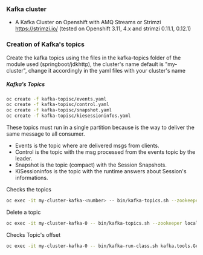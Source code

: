 ### Kafka cluster

- A Kafka Cluster on Openshift with AMQ Streams or Strimzi https://strimzi.io/
(tested on Openshift 3.11, 4.x and strimzi 0.11.1, 0.12.1)

### Creation of Kafka's topics
Create the kafka topics using the files in the kafka-topics folder of the module used (springboot/jdkhttp), 
the cluster's name default is "my-cluster", change it accordingly in 
the yaml files with your cluster's name 

##### Kafka's Topics
```sh
oc create -f kafka-topisc/events.yaml
oc create -f kafka-topisc/control.yaml
oc create -f kafka-topisc/snapshot.yaml
oc create -f kafka-topisc/kiesessioninfos.yaml
```

These topics must run in a single partition because is the way to deliver the same message to all consumer.
- Events is the topic where are delivered msgs from clients.
- Control is the topic with the msg processed from the events topic by the leader.
- Snapshot is the topic (compact) with the Session Snapshots.
- KiSessioninfos is the topic with the runtime answers about Session's informations.  

Checks the topics
```sh
oc exec -it my-cluster-kafka-<number> -- bin/kafka-topics.sh --zookeeper localhost:2181 --describe
```

Delete a topic
```sh
oc exec -it my-cluster-kafka-0 -- bin/kafka-topics.sh --zookeeper localhost:2181 --delete --topic <topic_name>
```

Checks Topic's offset
```sh
oc exec -it my-cluster-kafka-0 -- bin/kafka-run-class.sh kafka.tools.GetOffsetShell --broker-list localhost:9092 --topic <topic_name>
``` 
